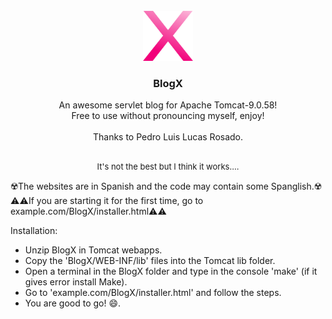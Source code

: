 <br />
<div align="center">
  <a href="https://github.com/jujo0922/BlogX">
    <img src="web_resources/images/favicon.svg" alt="Logo" width="80" height="80">
  </a>

  <h3 align="center">BlogX</h3>

  <p align="center">
    An awesome servlet blog for Apache Tomcat-9.0.58!
    <br />
    Free to use without pronouncing myself, enjoy!
    <br />
    <br />
    Thanks to Pedro Luis Lucas Rosado.
    <br />
    <br />
    <p style="font-size: 13px">It's not the best but I think it works....</p>
  </p>
</div>

<!-- ABOUT THE PROJECT -->

☢️The websites are in Spanish and the code may contain some Spanglish.☢️
    <br />
⚠️⚠️If you are starting it for the first time, go to example.com/BlogX/installer.html⚠️⚠️

Installation:
* Unzip BlogX in Tomcat webapps.
* Copy the 'BlogX/WEB-INF/lib' files into the Tomcat lib folder.
* Open a terminal in the BlogX folder and type in the console 'make' (if it gives error install Make).
* Go to 'example.com/BlogX/installer.html' and follow the steps.
* You are good to go! :smile:.
